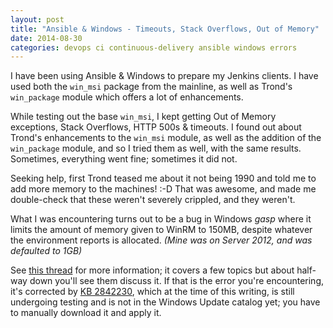 ```yaml
---
layout: post
title: "Ansible & Windows - Timeouts, Stack Overflows, Out of Memory"
date: 2014-08-30
categories: devops ci continuous-delivery ansible windows errors
---
```



I have been using Ansible & Windows to prepare my Jenkins clients. I
have used both the `win_msi` package from the mainline, as well as
Trond's `win_package` module which offers a lot of enhancements.

While testing out the base `win_msi`, I kept getting Out of Memory 
exceptions, Stack Overflows, HTTP 500s & timeouts. I found out about
Trond's enhancements to the `win_msi` module, as well as the addition of
the `win_package` module, and so I tried them as well, with the same
results. Sometimes, everything went fine; sometimes it did not.

Seeking help, first Trond teased me about it not being 1990 and told me 
to add more memory to the machines! :-D That was awesome, and made me
double-check that these weren't severely crippled, and they weren't.

What I was encountering turns out to be a bug in Windows *gasp* where it
limits the amount of memory given to WinRM to 150MB, despite whatever
the environment reports is allocated. *(Mine was on Server 2012, and was
defaulted to 1GB)*

See [this thread][thread] for more information; it covers a few topics
but about half-way down you'll see them discuss it. If that is the
error you're encountering, it's corrected by [KB 2842230][], which at
the time of this writing, is still undergoing testing and is not in the
Windows Update catalog yet; you have to manually download it and apply
it.


[thread]: https://github.com/ansible/ansible/pull/8345#issuecomment-52074837
[KB 2842230]: http://support.microsoft.com/kb/2842230
